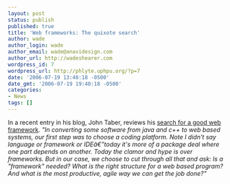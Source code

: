 ```yaml
---
layout: post
status: publish
published: true
title: 'Web frameworks: The quixote search'
author: wade
author_login: wade
author_email: wade@anavidesign.com
author_url: http://wadeshearer.com
wordpress_id: 7
wordpress_url: http://phlyte.uphpu.org/?p=7
date: '2006-07-19 13:40:18 -0500'
date_gmt: '2006-07-19 19:40:18 -0500'
categories:
- News
tags: []
---
```

<p>In a recent entry in his blog, John Taber, reviews his <a href="//www.johntaber.com/?p=10">search for a good web framework</a>. <em>"In converting some software from java and c++ to web based systems, our first step was to choose a coding platform.  Note I didn't say language or framework or IDEâ€”today it's more of a package deal where one part depends on another. Today the clamor and hype is over frameworks.  But in our case, we choose to cut through all that and ask: Is a "framework" needed?  What is the right structure for a web based program?  And what is the most productive, agile way we can get the job done?"</em></p>

